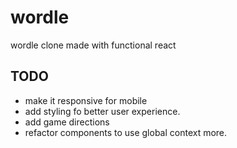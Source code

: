 # wordle

wordle clone made with functional react

## TODO

- make it responsive for mobile
- add styling fo better user experience.
- add game directions
- refactor components to use global context more.
